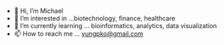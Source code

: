 - 👋 Hi, I’m Michael
- 👀 I’m interested in ...biotechnology, finance, healthcare
- 🌱 I’m currently learning ... bioinformatics, analytics, data visualization
- 📫 How to reach me ... yungpko@gmail.com

<!---
koy570/koy570 is a ✨ special ✨ repository because its `README.md` (this file) appears on your GitHub profile.
You can click the Preview link to take a look at your changes.
--->
